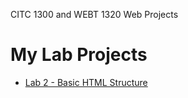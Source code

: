 CITC 1300 and WEBT 1320 Web Projects

<h1>My Lab Projects</h1>
<ul>
<li><a href="Lab 2/index.html" target="_blank"> Lab 2 - Basic HTML Structure </a></li>


</ul>
<h1>
